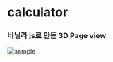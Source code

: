 # calculator

### 바닐라 js로 만든 3D Page view
![sample](https://github.com/hi2102/toy-projects/assets/71423455/a6fbc9f0-f525-487a-b018-772ff3bbfdcd)
